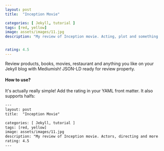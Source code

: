 ```yaml
---
layout: post
title:  "Inception Movie"

categories: [ Jekyll, tutorial ]
tags: [red, yellow]
image: assets/images/11.jpg
description: "My review of Inception movie. Acting, plot and something else in this short description."


rating: 4.5
---
```


Review products, books, movies, restaurant and anything you like on your Jekyll blog with Mediumish! JSON-LD ready for review property.

#### How to use?

It's actually really simple! Add the rating in your YAML front matter. It also supports halfs:

```html
---
layout: post
title:  "Inception Movie"

categories: [ Jekyll, tutorial ]
tags: [red, yellow]
image: assets/images/11.jpg
description: "My review of Inception movie. Actors, directing and more."
rating: 4.5
---
```
